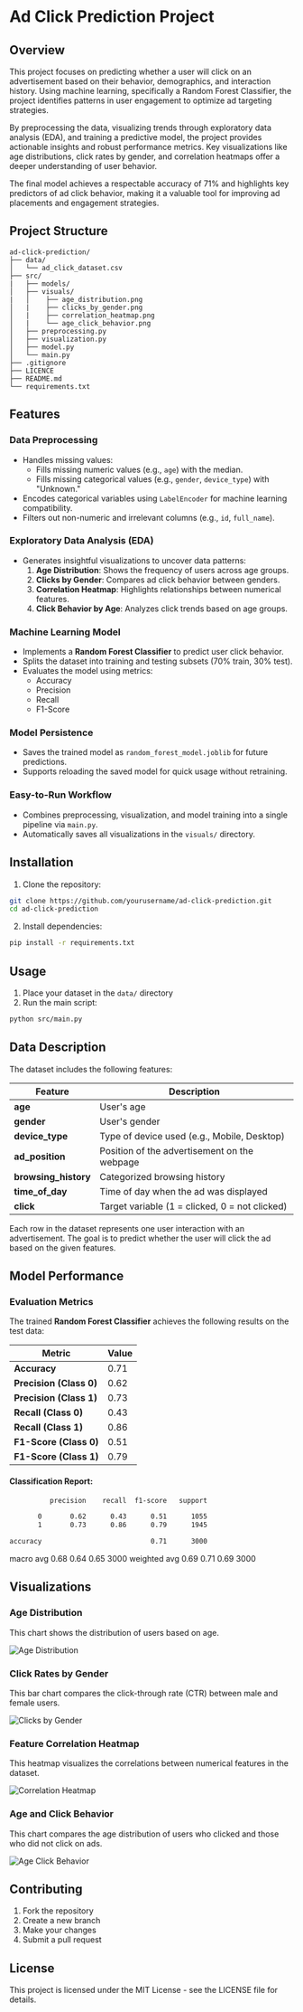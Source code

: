 # Ad Click Prediction Project

## Overview
This project focuses on predicting whether a user will click on an advertisement based on their behavior, demographics, and interaction history. Using machine learning, specifically a Random Forest Classifier, the project identifies patterns in user engagement to optimize ad targeting strategies.

By preprocessing the data, visualizing trends through exploratory data analysis (EDA), and training a predictive model, the project provides actionable insights and robust performance metrics. Key visualizations like age distributions, click rates by gender, and correlation heatmaps offer a deeper understanding of user behavior.

The final model achieves a respectable accuracy of 71% and highlights key predictors of ad click behavior, making it a valuable tool for improving ad placements and engagement strategies.

## Project Structure
```
ad-click-prediction/
├── data/
│   └── ad_click_dataset.csv
├── src/
|   ├── models/
│   ├── visuals/
|   │    ├── age_distribution.png
│   |    ├── clicks_by_gender.png
│   |    ├── correlation_heatmap.png
│   |    └── age_click_behavior.png
│   ├── preprocessing.py
│   ├── visualization.py
│   ├── model.py
│   └── main.py
├── .gitignore
├── LICENCE
├── README.md
└── requirements.txt
```

## Features

### Data Preprocessing
- Handles missing values:
  - Fills missing numeric values (e.g., `age`) with the median.
  - Fills missing categorical values (e.g., `gender`, `device_type`) with "Unknown."
- Encodes categorical variables using `LabelEncoder` for machine learning compatibility.
- Filters out non-numeric and irrelevant columns (e.g., `id`, `full_name`).

### Exploratory Data Analysis (EDA)
- Generates insightful visualizations to uncover data patterns:
  1. **Age Distribution**: Shows the frequency of users across age groups.
  2. **Clicks by Gender**: Compares ad click behavior between genders.
  3. **Correlation Heatmap**: Highlights relationships between numerical features.
  4. **Click Behavior by Age**: Analyzes click trends based on age groups.

### Machine Learning Model
- Implements a **Random Forest Classifier** to predict user click behavior.
- Splits the dataset into training and testing subsets (70% train, 30% test).
- Evaluates the model using metrics:
  - Accuracy
  - Precision
  - Recall
  - F1-Score

### Model Persistence
- Saves the trained model as `random_forest_model.joblib` for future predictions.
- Supports reloading the saved model for quick usage without retraining.

### Easy-to-Run Workflow
- Combines preprocessing, visualization, and model training into a single pipeline via `main.py`.
- Automatically saves all visualizations in the `visuals/` directory.


## Installation
1. Clone the repository:
```bash
git clone https://github.com/yourusername/ad-click-prediction.git
cd ad-click-prediction
```

2. Install dependencies:
```bash
pip install -r requirements.txt
```

## Usage
1. Place your dataset in the `data/` directory
2. Run the main script:
```bash
python src/main.py
```

## Data Description
The dataset includes the following features:

| Feature            | Description                                       |
|--------------------|---------------------------------------------------|
| **age**            | User's age                                        |
| **gender**         | User's gender                                     |
| **device_type**    | Type of device used (e.g., Mobile, Desktop)       |
| **ad_position**    | Position of the advertisement on the webpage      |
| **browsing_history** | Categorized browsing history                     |
| **time_of_day**    | Time of day when the ad was displayed             |
| **click**          | Target variable (1 = clicked, 0 = not clicked)    |

Each row in the dataset represents one user interaction with an advertisement. The goal is to predict whether the user will click the ad based on the given features.

## Model Performance

### Evaluation Metrics
The trained **Random Forest Classifier** achieves the following results on the test data:

| Metric                     | Value   |
|----------------------------|---------|
| **Accuracy**                | 0.71    |
| **Precision (Class 0)**     | 0.62    |
| **Precision (Class 1)**     | 0.73    |
| **Recall (Class 0)**        | 0.43    |
| **Recall (Class 1)**        | 0.86    |
| **F1-Score (Class 0)**      | 0.51    |
| **F1-Score (Class 1)**      | 0.79    |

#### Classification Report:
```bash
          precision    recall  f1-score   support

       0       0.62      0.43      0.51      1055
       1       0.73      0.86      0.79      1945

accuracy                           0.71      3000
```
macro avg 0.68 0.64 0.65 3000 weighted avg 0.69 0.71 0.69 3000

## Visualizations

### Age Distribution
This chart shows the distribution of users based on age.

![Age Distribution](visuals/age_distribution.png)

### Click Rates by Gender
This bar chart compares the click-through rate (CTR) between male and female users.

![Clicks by Gender](visuals/clicks_by_gender.png)

### Feature Correlation Heatmap
This heatmap visualizes the correlations between numerical features in the dataset.

![Correlation Heatmap](visuals/correlation_heatmap.png)

### Age and Click Behavior
This chart compares the age distribution of users who clicked and those who did not click on ads.

![Age Click Behavior](visuals/age_click_behavior.png)



## Contributing
1. Fork the repository
2. Create a new branch
3. Make your changes
4. Submit a pull request

## License
This project is licensed under the MIT License - see the LICENSE file for details.
